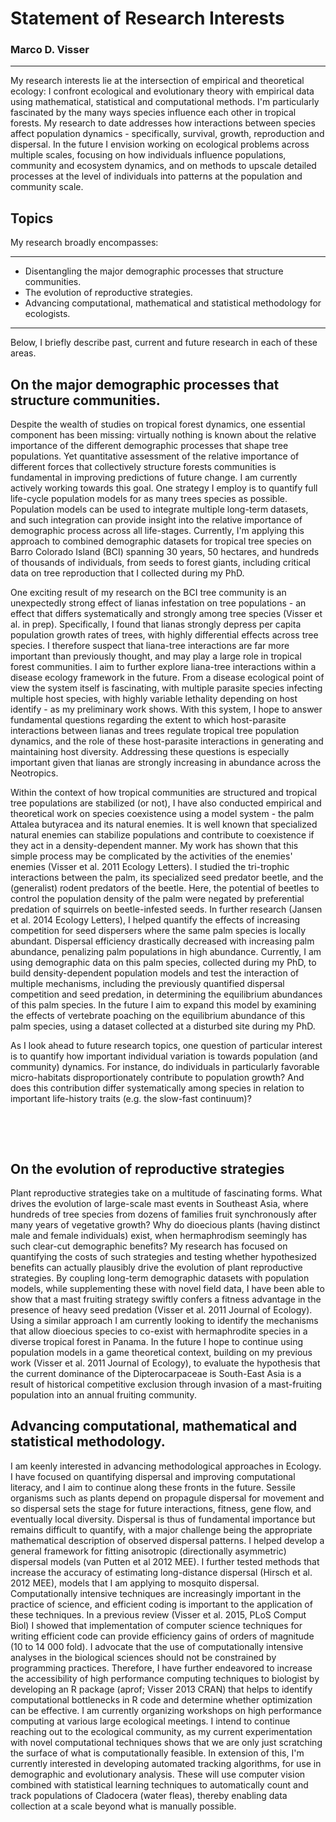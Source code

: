 # Statement of Research Interests

### Marco D. Visser

---

My research interests lie at the intersection of empirical and theoretical ecology: I confront ecological and evolutionary theory with empirical data using mathematical, statistical and computational methods.  I'm particularly fascinated by the many ways species influence each other in tropical forests. My research to date addresses how interactions between species affect population dynamics - specifically, survival, growth, reproduction and dispersal.  In the future I envision working on ecological problems across multiple scales, focusing on how individuals influence populations, community and ecosystem dynamics, and on methods to upscale detailed processes at the level of individuals into patterns at the population and community scale. 


## Topics
My research broadly encompasses:

---

* Disentangling the major demographic processes that structure communities.
* The evolution of reproductive strategies.
* Advancing computational, mathematical and statistical methodology for ecologists.

---

Below, I briefly describe past, current and future research in each of these areas.


## On the major demographic processes that structure communities.
Despite the wealth of studies on tropical forest dynamics, one essential component has been missing: virtually nothing is known about the relative importance of the different demographic processes that shape tree populations. Yet quantitative assessment of the relative importance of different forces that collectively structure forests communities is fundamental in improving predictions of future change. I am currently actively working towards this goal. One strategy I employ is to quantify full life-cycle population models for as many trees species as possible. Population models can be used to integrate multiple long-term datasets, and such integration can provide insight into the relative importance of demographic process across all life-stages. Currently, I'm applying this approach to combined demographic datasets for tropical tree species on Barro Colorado Island (BCI) spanning 30 years, 50 hectares, and hundreds of thousands of individuals, from seeds to forest giants, including critical data on tree reproduction that I collected during my PhD.

One exciting result of my research on the BCI tree community is an unexpectedly strong effect of lianas infestation on tree populations - an effect that differs systematically and strongly among tree species (Visser et al. in prep).  Specifically, I found that lianas strongly depress per capita population growth rates of trees, with highly differential effects across tree species.  I therefore suspect that liana-tree interactions are far more important than previously thought, and may play a large role in tropical forest communities. I aim to further explore liana-tree interactions within a disease ecology framework in the future. From a disease ecological point of view the system itself is fascinating, with multiple parasite species infecting multiple host species, with highly variable lethality depending on host identify - as my preliminary work shows. With this system, I hope to answer fundamental questions regarding the extent to which host-parasite interactions between lianas and trees regulate tropical tree population dynamics, and the role of these host-parasite interactions in generating and maintaining host diversity.  Addressing these questions is especially important given that lianas are strongly increasing in abundance across the Neotropics.	

Within the context of how tropical communities are structured and tropical tree populations are stabilized (or not), I have also conducted empirical and theoretical work on species coexistence using a model system - the palm Attalea butyracea and its natural enemies. It is well known that specialized natural enemies can stabilize populations and contribute to coexistence if they act in a density-dependent manner. My work has shown that this simple process may be complicated by the activities of the enemies' enemies (Visser et al. 2011 Ecology Letters). I studied the tri-trophic interactions between the palm, its specialized seed predator beetle, and the (generalist) rodent predators of the beetle. Here, the potential of beetles to control the population density of the palm were negated by preferential predation of squirrels on beetle-infested seeds.  In further research (Jansen et al. 2014 Ecology Letters), I helped quantify the effects of increasing competition for seed dispersers where the same palm species is locally abundant. Dispersal efficiency drastically decreased with increasing palm abundance, penalizing palm populations in high abundance. Currently, I am using demographic data on this palm species, collected during my PhD, to build density-dependent population models and test the interaction of multiple mechanisms, including the previously quantified dispersal competition and seed predation, in determining the equilibrium abundances of this palm species. In the future I aim to expand this model by examining the effects of vertebrate poaching on the equilibrium abundance of this palm species, using a dataset collected at a disturbed site during my PhD. 

As I look ahead to future research topics, one question of particular interest is to quantify how important individual variation is towards population (and community) dynamics. For instance, do individuals in particularly favorable micro-habitats disproportionately contribute to population growth? And does this contribution differ systematically among species in relation to important life-history traits (e.g. the slow-fast continuum)?

&nbsp;

&nbsp;

## On the evolution of reproductive strategies
Plant reproductive strategies take on a multitude of fascinating forms. What drives the evolution of large-scale mast events in Southeast Asia, where hundreds of tree species from dozens of families fruit synchronously after many years of vegetative growth? Why do dioecious plants (having distinct male and female individuals) exist, when hermaphrodism seemingly has such clear-cut demographic benefits? My research has focused on quantifying the costs of such strategies and testing whether hypothesized benefits can actually plausibly drive the evolution of plant reproductive strategies. By coupling long-term demographic datasets with population models, while supplementing these with novel field data, I have been able to show that a mast fruiting strategy swiftly confers a fitness advantage in the presence of heavy seed predation (Visser et al. 2011 Journal of Ecology). Using a similar approach I am currently looking to identify the mechanisms that allow dioecious species to co-exist with hermaphrodite species in a diverse tropical forest in Panama. In the future I hope to continue using population models in a game theoretical context,  building on my previous work (Visser et al. 2011 Journal of Ecology), to evaluate the hypothesis that the current dominance of the Dipterocarpaceae is South-East Asia is a result of historical competitive exclusion through invasion of a mast-fruiting population into an annual fruiting community. 

## Advancing computational, mathematical and statistical methodology.
I am keenly interested in advancing methodological approaches in Ecology. I have focused on quantifying dispersal and improving computational literacy, and I aim to continue along these fronts in the future. 
	Sessile organisms such as plants depend on propagule dispersal for movement and so dispersal sets the stage for future interactions, fitness, gene flow, and eventually local diversity. Dispersal is thus of fundamental importance but remains difficult to quantify, with a major challenge being the appropriate mathematical description of observed dispersal patterns. I helped develop a general framework for fitting anisotropic (directionally asymmetric) dispersal models (van Putten et al 2012 MEE). I further tested methods that increase the accuracy of estimating long-distance dispersal (Hirsch et al. 2012 MEE), models that I am applying to mosquito dispersal. 
	Computationally intensive techniques are increasingly important in the practice of science, and efficient coding is important to the application of these techniques.   In a previous review (Visser et al. 2015, PLoS Comput Biol) I showed that implementation of computer science techniques for writing efficient code can provide efficiency gains of orders of magnitude (10 to 14 000 fold). I advocate that the use of computationally intensive analyses in the biological sciences should not be constrained by programming practices. Therefore, I have further endeavored to increase the accessibility of high performance computing techniques to biologist by developing an R package (aprof; Visser 2013 CRAN) that helps to identify computational bottlenecks in R code and determine whether optimization can be effective. I am currently organizing workshops on high performance computing at various large ecological meetings. I intend to continue reaching out to the ecological community, as my current experimentation with novel computational techniques shows that we are only just scratching the surface of what is computationally feasible.  In extension of this, I'm currently interested in developing automated tracking algorithms, for use in demographic and evolutionary analysis.  These will use computer vision combined with statistical learning techniques to automatically count and track populations of Cladocera (water fleas), thereby enabling data collection at a scale beyond what is manually possible.
